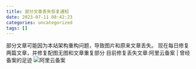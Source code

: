 ```yaml
---
title: 部分文章丢失恢复通知
date: 2023-07-11 08:42:23
categories: uncategorized
tags: []
---
```

部分文章可能因为本站架构重构问题，导致图片和原来文章丢失。
现在每日修复两篇文章，并修复配图无图和文章重复部分
目前修复丢失文章:阿里云备案 | 曾经备案的足迹
![阿里云备案][1]


  [1]: https://io.nuoyis.net/typecho/uploads/2023/07/3090608727.png